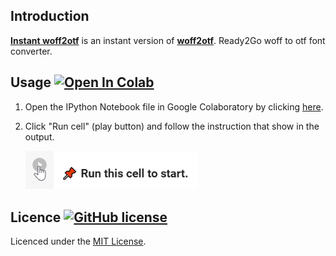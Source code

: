 ## Introduction

[**Instant woff2otf**](https://minormole.github.io/instant_woff2otf) is an instant version of [**woff2otf**](https://github.com/hanikesn/woff2otf). Ready2Go woff to otf font converter.

## Usage [![Open In Colab](https://colab.research.google.com/assets/colab-badge.svg)](https://colab.research.google.com/github/MinorMole/instant_woff2otf/blob/master/Instant_woff2otf.ipynb)

1. Open the IPython Notebook file in Google Colaboratory by clicking [here](https://colab.research.google.com/github/MinorMole/instant_woff2otf/blob/master/Instant_woff2otf.ipynb).

2. Click "Run cell" (play button) and follow the instruction that show in the output.

    <img width="274" src="https://github.com/MinorMole/instant_woff2otf/raw/master/docs/01.png">

## Licence [![GitHub license](https://img.shields.io/github/license/MinorMole/RcloneLab.svg)](https://github.com/MinorMole/instant_woff2otf/blob/master/LICENSE)

Licenced under the [MIT License](https://github.com/MinorMole/instant_woff2otf/blob/master/LICENSE).
